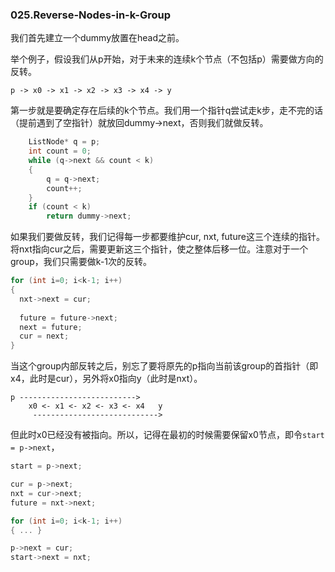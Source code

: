 ### 025.Reverse-Nodes-in-k-Group

我们首先建立一个dummy放置在head之前。

举个例子，假设我们从p开始，对于未来的连续k个节点（不包括p）需要做方向的反转。
```
p -> x0 -> x1 -> x2 -> x3 -> x4 -> y
```
第一步就是要确定存在后续的k个节点。我们用一个指针q尝试走k步，走不完的话（提前遇到了空指针）就放回dummy->next，否则我们就做反转。
```cpp    
    ListNode* q = p;
    int count = 0;
    while (q->next && count < k)
    {
        q = q->next;
        count++;
    }
    if (count < k)
        return dummy->next;
```
如果我们要做反转，我们记得每一步都要维护cur, nxt, future这三个连续的指针。将nxt指向cur之后，需要更新这三个指针，使之整体后移一位。注意对于一个group，我们只需要做k-1次的反转。
```cpp
for (int i=0; i<k-1; i++) 
{
  nxt->next = cur;
  
  future = future->next;
  next = future;
  cur = next;
}
```
当这个group内部反转之后，别忘了要将原先的p指向当前该group的首指针（即x4，此时是cur），另外将x0指向y（此时是nxt）。
```
p --------------------------> 
    x0 <- x1 <- x2 <- x3 <- x4   y
     ---------------------------->
```
但此时x0已经没有被指向。所以，记得在最初的时候需要保留x0节点，即令```start = p->next```，
```cpp
start = p->next;

cur = p->next;
nxt = cur->next;
future = nxt->next;

for (int i=0; i<k-1; i++)
{ ... }

p->next = cur;
start->next = nxt;
```
